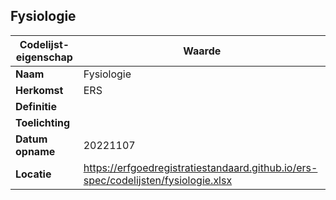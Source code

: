 ﻿## Fysiologie
| **Codelijst-eigenschap** | **Waarde** |
| ---- | ---- |
| **Naam** | Fysiologie |
| **Herkomst** | ERS |
| **Definitie** |  |
| **Toelichting** |  |
| **Datum opname** | 20221107 |
| **Locatie** | https://erfgoedregistratiestandaard.github.io/ers-spec/codelijsten/fysiologie.xlsx |
